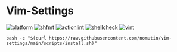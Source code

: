 # Vim-Settings

![platform](https://img.shields.io/badge/platform-linux%20|%20macos-blue)
[![shfmt](https://github.com/nomutin/vim-settings/actions/workflows/shfmt.yml/badge.svg)](https://github.com/nomutin/vim-settings/actions/workflows/shfmt.yml)
[![actionlint](https://github.com/nomutin/vim-settings/actions/workflows/actionlint.yml/badge.svg)](https://github.com/nomutin/vim-settings/actions/workflows/actionlint.yml)
[![shellcheck](https://github.com/nomutin/vim-settings/actions/workflows/shellcheck.yml/badge.svg)](https://github.com/nomutin/vim-settings/actions/workflows/shellcheck.yml)
[![vint](https://github.com/nomutin/vim-settings/actions/workflows/vint.yml/badge.svg)](https://github.com/nomutin/vim-settings/actions/workflows/vint.yml)

```shell
bash -c "$(curl https://raw.githubusercontent.com/nomutin/vim-settings/main/scripts/install.sh)"
```
